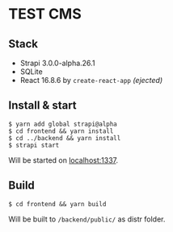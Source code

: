 # TEST CMS

## Stack
- Strapi 3.0.0-alpha.26.1
- SQLite
- React 16.8.6 by `create-react-app` _(ejected)_

## Install & start
```
$ yarn add global strapi@alpha
$ cd frontend && yarn install
$ cd ../backend && yarn install
$ strapi start
```

Will be started on [localhost:1337](http://localhost:1337/).

## Build
```
$ cd frontend && yarn build
```

Will be built to `/backend/public/` as distr folder.
